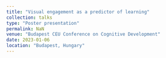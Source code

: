 ```yaml
---
title: "Visual engagement as a predictor of learning"
collection: talks
type: "Poster presentation"
permalink: NaN
venue: "Budapest CEU Conference on Cognitive Development"
date: 2023-01-06
location: "Budapest, Hungary"
---
```


